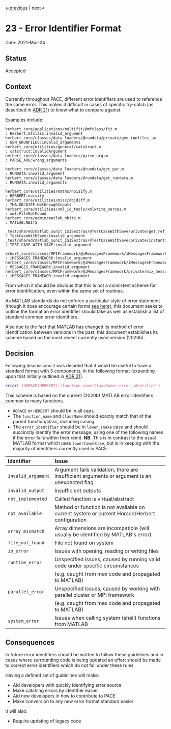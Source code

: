[<-previous](./0022-use-keyword-args.md) |
next->

# 23 - Error Identifier Format

Date: 2021-Mar-24

## Status

Accepted

## Context

Currently throughout PACE, different error identifiers are used to reference the same error.
This makes it difficult in cases of specific try-catch (as described in [ADR 21](./0021-errors-and-warnings.md)) to know what to compare against.

Examples include:
```
herbert_core/applications/multifit/@mfclass/fit.m                                             : Herbert:mfclass:invalid_argument
herbert_core/classes/data_loaders/@rundata/private/gen_runfiles_.m                            : GEN_GRUNFILES:invalid_arguments
herbert_core/utilities/general/catstruct.m                                                    : catstruct:InvalidArgument
herbert_core/classes/data_loaders/parse_arg.m                                                 : PARSE_ARG:wrong_arguments

herbert_core/classes/data_loaders/@rundata/get_par.m                                          : RUNDATA:invalid_argument
herbert_core/classes/data_loaders/@rundata/get_rundata.m                                      : RUNDATA:invalid_arguments

herbert_core/utilities/maths/noisify.m                                                        : HERBERT:noisify
herbert_core/utilities/misc/objdiff.m                                                         : YMA:OBJDIFF:NotEnoughInputs
herbert_core/utilities/xml_io_tools/xmlwrite_xerces.m                                         : xml:FileNotFound
herbert_core/admin/matlab_nbits.m                                                             : MATLAB:NBITS

_test/shared/matlab_xunit_ISISextras/@TestCaseWithSave/private/get_ref_dataset_.m             : TestCaseWithSave:invalid_argument
_test/shared/matlab_xunit_ISISextras/@TestCaseWithSave/private/instantiate_methods_to_save_.m : TEST_CASE_WITH_SAVE:invalid_argument

erbert_core/classes/MPIFramework/@iMessagesFramework/iMessagesFramework.m                     : iMESSAGES_FRAMEWORK:invalid_argument
herbert_core/classes/MPIFramework/@iMessagesFramework/iMessagesFramework.m                    : MESSAGES_FRAMEWORK:invalid_argument
herbert_core/classes/MPIFramework/@iMessagesFramework/private/mix_messages_.m                 : iMESSAGES_FRAMEWOR:invalid_argument
```
From which it should be obvious that this is not a consistent scheme for error identification, even within the same set of routines.

As MATLAB standards do not enforce a particular style of error statement 
(though it does encourage certain forms [see here](https://uk.mathworks.com/help/matlab/ref/mexception.html#mw_e5712c7f-3862-42fa-9a8f-8de992cdc6d4)),
this document seeks to outline the format an error identifier should take as well as establish a list of standard common error identifiers.

Also due to the fact that MATLAB has changed its method of error identification between versions in the past, this document establishes its scheme based on the most recent currently used version (2020b).

## Decision

Following discussions it was decided that it would be useful to have a standard format with 3 components, in the following format
(expanding upon that initially outlined in [ADR 21](./0021-errors-and-warnings.md)).


```matlab
error('(HORACE|HERBERT):(function_name|ClassName):error_identifier')
```

This scheme is based on the current (2020b) MATLAB error identifiers common to many functions.

- `HORACE` or `HERBERT` should be in all caps.
- The `function_name` and `ClassName` should exactly match that of the parent function/class, including casing.
- The `error_identifier` should be in `lower_snake` case and should succinctly identify the error message, using one of
     the following names if the error falls within their remit.
     **NB.** This is in contrast to the usual MATLAB format which uses `lowerCamelCase`, but is in keeping with the majority
     of identifiers currently used in PACE.

| Identifier         | Issue                                                                                         |
| :----------------- | :-------------------------------------------------------------------------------------------- |
| `invalid_argument` | Argument fails validation, there are insufficient arguments or argument is an unexpected flag |
| `invalid_output`   | Insufficient outputs                                                                          |
| `not_implemented`  | Called function is virtual/abstract                                                           |
| `not_available`    | Method or function is not available on current system or current Horace/Herbert configuration |
| `array_mismatch`   | Array dimensions are incompatible (will usually be identified by MATLAB's error)              |
| `file_not_found`   | File not found on system                                                                      |
| `io_error`         | Issues with opening, reading or writing files                                                 |
| `runtime_error`    | Unspecified issues, caused by running valid code under specific circumstances                 |
|                    | (e.g. caught from mex code and propagated to MATLAB)                                          |
| `parallel_error`   | Unspecified issues, caused by working with parallel cluster or MPI framework                  |
|                    | (e.g. caught from mex code and propagated to MATLAB)                                          |
| `system_error`     | Issues when calling system (shell) functions from MATLAB                                      |

## Consequences

In future error identifiers should be written to follow these guidelines and in cases where surrounding code is being updated an effort should be made to
correct error identifiers which do not fall under these rules.

Having a defined set of guidelines will make:
- Aid developers with quickly identifying error source
- Make catching errors by identifier easier
- Aid new developers in how to contribute to PACE
- Make conversion to any new error format standard easier

It will also:
- Require updating of legacy code
